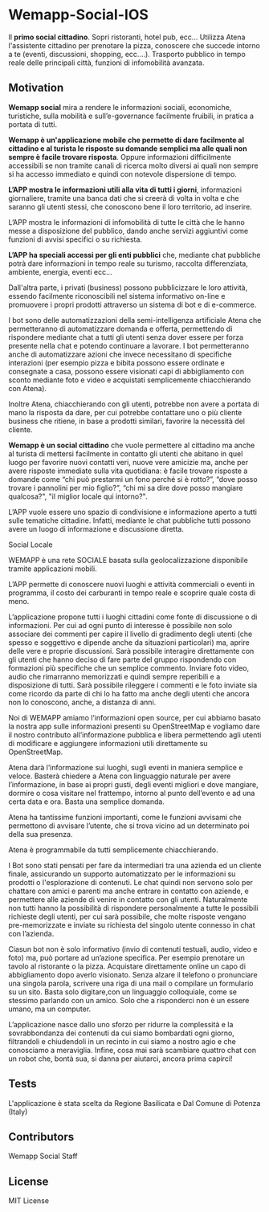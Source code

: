 # Wemapp-Social-IOS

Il **primo social cittadino**. Sopri ristoranti, hotel pub, ecc... Utilizza Atena l'assistente cittadino per prenotare la pizza, conoscere che succede intorno a te (eventi, discussioni, shopping, ecc....). Trasporto pubblico in tempo reale delle principali città, funzioni di infomobilità avanzata.

## Motivation

**Wemapp social** mira a rendere le informazioni sociali, economiche, turistiche, sulla mobilità e sull’e-governance facilmente fruibili, in pratica a portata di tutti. 

**Wemapp è un'applicazione mobile che permette di dare facilmente al cittadino e al turista le risposte su domande semplici ma alle quali non sempre è facile trovare risposta**. Oppure informazioni difficilmente accessibili se non tramite canali di ricerca molto diversi ai quali non sempre si ha accesso immediato e quindi con notevole dispersione di tempo.

**L’APP mostra le informazioni utili alla vita di tutti i giorni**, informazioni giornaliere, tramite una banca dati che si creerà di volta in volta e che saranno gli utenti stessi, che conoscono bene il loro territorio, ad inserire.

L’APP mostra le informazioni di infomobilità di tutte le città che le hanno messe a disposizione del pubblico, dando anche servizi aggiuntivi come funzioni di avvisi specifici o su richiesta.

**L’APP ha speciali accessi per gli enti pubblici** che, mediante chat pubbliche potrà dare informazioni in tempo reale su turismo, raccolta differenziata, ambiente, energia, eventi ecc…

Dall'altra parte, i privati (business) possono pubblicizzare le loro attività, essendo facilmente riconoscibili nel sistema informativo on-line e promuovere i propri prodotti attraverso un sistema di bot e di e-commerce.

I bot sono delle automatizzazioni della semi-intelligenza artificiale Atena che permetteranno di automatizzare domanda e offerta, permettendo di rispondere mediante chat a tutti gli utenti senza dover essere per forza presente nella chat e potendo continuare a lavorare. I bot permetteranno anche di automatizzare azioni che invece necessitano di specifiche interazioni (per esempio pizza e bibita possono essere ordinate e consegnate a casa, possono essere visionati capi di abbigliamento con sconto mediante foto e video e acquistati semplicemente chiacchierando con Atena).

Inoltre Atena, chiacchierando con gli utenti, potrebbe non avere a portata di mano la risposta da dare, per cui potrebbe contattare uno o più cliente business che ritiene, in base a prodotti similari, favorire la necessità del cliente.

**Wemapp è un social cittadino** che vuole permettere al cittadino ma anche al turista di mettersi  facilmente in contatto gli utenti che abitano in quel luogo per favorire nuovi contatti veri, nuove vere amicizie ma, anche per avere risposte immediate sulla vita quotidiana: è facile trovare risposte a domande come “chi può prestarmi un fono perché si è rotto?”, “dove posso trovare i pannolini per mio figlio?”, “chi mi sa dire dove posso mangiare qualcosa?", "il miglior locale qui intorno?".

 L’APP vuole essere uno spazio di condivisione e informazione aperto a tutti sulle tematiche cittadine. Infatti, mediante le chat pubbliche tutti possono avere un luogo di informazione e discussione diretta.
 
Social Locale

WEMAPP è una rete SOCIALE basata sulla geolocalizzazione disponibile tramite applicazioni mobili.

L’APP permette di conoscere nuovi luoghi e attività commerciali o eventi in programma, il costo dei carburanti in tempo reale e scoprire quale costa di meno.

L’applicazione propone tutti i luoghi cittadini come fonte di discussione o di informazioni. Per cui ad ogni punto di interesse è possibile non solo associare dei commenti per capire il livello di gradimento degli utenti (che spesso e soggettivo e dipende anche da situazioni particolari) ma, aprire delle vere e proprie discussioni. Sarà possibile interagire direttamente con gli utenti che hanno deciso di fare parte del gruppo rispondendo con formazioni più specifiche che un semplice commento.  Inviare foto video, audio che rimarranno memorizzati e quindi sempre reperibili e a disposizione di tutti. Sarà possibile rileggere i commenti e le foto inviate sia come ricordo da parte di chi lo ha fatto ma anche degli utenti che ancora non lo conoscono, anche, a distanza di anni.

Noi di WEMAPP amiamo l’informazioni open source, per cui abbiamo basato la nostra app sulle informazioni presenti su OpenStreetMap e vogliamo dare il nostro contributo all’informazione pubblica e libera permettendo agli utenti di modificare e aggiungere informazioni utili direttamente su OpenStreetMap.

Atena darà l’informazione sui luoghi, sugli eventi in maniera semplice e veloce. Basterà chiedere a Atena con linguaggio naturale per avere l’informazione, in base ai propri gusti, degli eventi migliori e dove mangiare, dormire o cosa visitare nel frattempo, intorno al punto dell’evento e ad una certa data e ora. Basta una semplice domanda.

Atena ha tantissime funzioni importanti, come le funzioni avvisami che permettono di avvisare l’utente, che si trova vicino ad un determinato poi della sua presenza.

Atena è programmabile da tutti semplicemente chiacchierando.

 I Bot sono stati pensati per fare da intermediari tra una azienda ed un cliente finale, assicurando un supporto automatizzato per le informazioni su prodotti o l'esplorazione di contenuti. Le chat quindi non servono solo per chattare con amici e parenti ma anche entrare in contatto con aziende, e permettere alle aziende di venire in contatto con gli utenti. Naturalmente non tutti hanno la possibilità di rispondere personalmente a tutte le possibili richieste degli utenti, per cui sarà possibile, che molte risposte vengano pre-memorizzate e inviate su richiesta del singolo utente connesso in chat con l’azienda.

Ciasun bot non è solo informativo (invio di contenuti testuali, audio, video e foto) ma, può portare ad un’azione specifica. Per esempio prenotare un tavolo al ristorante o la pizza. Acquistare direttamente online un capo di abbigliamento dopo averlo visionato. Senza alzare il telefono o pronunciare una singola parola, scrivere una riga di una mail o compilare un formulario su un sito. Basta solo digitare,con un linguaggio colloquiale, come se stessimo parlando con un amico. Solo che a risponderci non è un essere umano, ma un computer.

L’applicazione nasce dallo uno sforzo per ridurre la complessità e la sovrabbondanza dei contenuti da cui siamo bombardati ogni giorno, filtrandoli e chiudendoli in un recinto in cui siamo a nostro agio e che conosciamo a meraviglia. Infine, cosa mai sarà scambiare quattro chat con un robot che, bontà sua, si danna per aiutarci, ancora prima capirci!

## Tests

L'applicazione è stata scelta da Regione Basilicata e Dal Comune di Potenza (Italy)

## Contributors

Wemapp Social Staff

## License

MIT License
